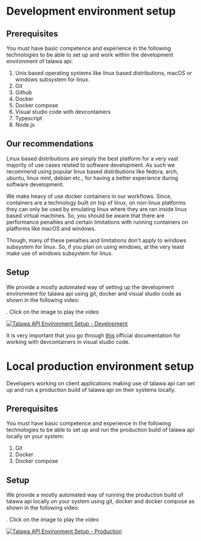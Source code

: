 # Development environment setup

## Prerequisites

You must have basic competence and experience in the following technologies to be able to set up and work within the development environment of talawa api:

1. Unix based operating systems like linux based distributions, macOS or windows subsystem for linux.
2. Git
3. Github
4. Docker
5. Docker compose
6. Visual studio code with devcontainers
7. Typescript
8. Node.js

## Our recommendations

Linux based distributions are simply the best platform for a very vast majority of use cases related to software development. As such we recommend using popular linux based distributions like fedora, arch, ubuntu, linux mint, debian etc., for having a better experience during software development.

We make heavy of use docker containers in our workflows. Since, containers are a technology built on top of linux, on non-linux platforms they can only be used by emulating linux where they are ran inside linux based virtual machines. So, you should be aware that there are performance penalties and certain limitations with running containers on platforms like macOS and windows.

Though, many of these penalties and limitations don't apply to windows subsystem for linux. So, if you plan on using windows, at the very least make use of windows subsystem for linux.

## Setup

We provide a mostly automated way of setting up the development environment for talawa api using git, docker and visual studio code as shown in the following video:

. Click on the image to play the video

[![Talawa API Environment Setup - Development](https://img.youtube.com/vi/jz7koJIXqtk/0.jpg)](https://www.youtube.com/watch?v=jz7koJIXqtk)

It is very important that you go through [this](https://code.visualstudio.com/docs/devcontainers/containers) official documentation for working with devcontainers in visual studio code.

# Local production environment setup

Developers working on client applications making use of talawa api can set up and run a production build of talawa api on their systems locally.

## Prerequisites

You must have basic competence and experience in the following technologies to be able to set up and run the production build of talawa api locally on your system:

1. Git
2. Docker
3. Docker compose

## Setup

We provide a mostly automated way of running the production build of talawa api locally on your system using git, docker and docker compose as shown in the following video:

. Click on the image to play the video

[![Talawa API Environment Setup - Production](https://img.youtube.com/vi/10Zi2srGPHM/0.jpg)](https://www.youtube.com/watch?v=10Zi2srGPHM)
